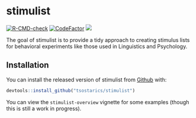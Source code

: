
# stimulist

<!-- badges: start -->
[![R-CMD-check](https://github.com/tsostarics/stimulist/workflows/R-CMD-check/badge.svg)](https://github.com/tsostarics/stimulist/actions)
[![CodeFactor](https://www.codefactor.io/repository/github/tsostarics/stimulist/badge?s=7e3ec9853f58393b33ff59b9b7c924c265ef5248)](https://www.codefactor.io/repository/github/tsostarics/stimulist)
[![](https://img.shields.io/badge/lifecycle-experimental-orange.svg)](https://www.tidyverse.org/lifecycle/#experimental)
<!-- badges: end -->

The goal of stimulist is to provide a tidy approach to creating stimulus
lists for behavioral experiments like those used in Linguistics and Psychology.

## Installation

You can install the released version of stimulist from [Github](https://github.com/tsostarics/stimulist) with:

``` r
devtools::install_github("tsostarics/stimulist")
```

You can view the `stimulist-overview` vignette for some examples (though this is still a work in progress).
